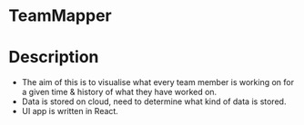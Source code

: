 # TeamMapper

# Description

- The aim of this is to visualise what every team member is working on for a given time & history of what they have worked on.
- Data is stored on cloud, need to determine what kind of data is stored.
- UI app is written in React.

